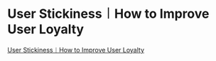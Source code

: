 # User Stickiness︱How to Improve User Loyalty
[User Stickiness︱How to Improve User Loyalty](https://aiwithcloud.com/2022/09/16/user_stickiness%ef%b8%b1how_to_improve_user_loyalty/)